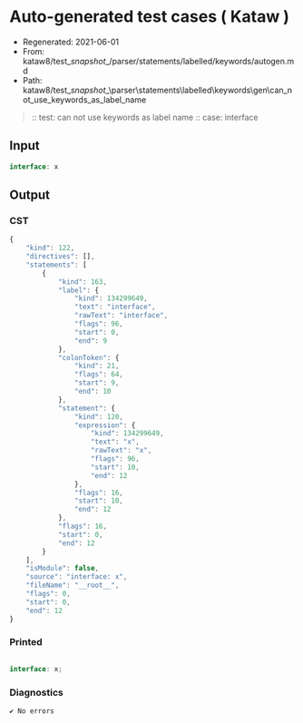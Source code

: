 # Auto-generated test cases ( Kataw )
- Regenerated: 2021-06-01
- From: kataw8/test\__snapshot__/parser/statements/labelled/keywords/autogen.md
- Path: kataw8/test\__snapshot__\parser\statements\labelled\keywords\gen\can_not_use_keywords_as_label_name
> :: test: can not use keywords as label name
> :: case: interface
## Input

`````js
interface: x
`````
## Output

### CST

```javascript
{
    "kind": 122,
    "directives": [],
    "statements": [
        {
            "kind": 163,
            "label": {
                "kind": 134299649,
                "text": "interface",
                "rawText": "interface",
                "flags": 96,
                "start": 0,
                "end": 9
            },
            "colonToken": {
                "kind": 21,
                "flags": 64,
                "start": 9,
                "end": 10
            },
            "statement": {
                "kind": 120,
                "expression": {
                    "kind": 134299649,
                    "text": "x",
                    "rawText": "x",
                    "flags": 96,
                    "start": 10,
                    "end": 12
                },
                "flags": 16,
                "start": 10,
                "end": 12
            },
            "flags": 16,
            "start": 0,
            "end": 12
        }
    ],
    "isModule": false,
    "source": "interface: x",
    "fileName": "__root__",
    "flags": 0,
    "start": 0,
    "end": 12
}
```

### Printed

```javascript

interface: x;
```

### Diagnostics

```javascript
✔ No errors
```


